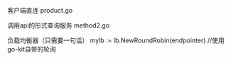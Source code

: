 客户端直连 
product.go

调用api的形式查询服务
method2.go

负载均衡器（只需要一句话）
        mylb := lb.NewRoundRobin(endpointer) //使用go-kit自带的轮询

